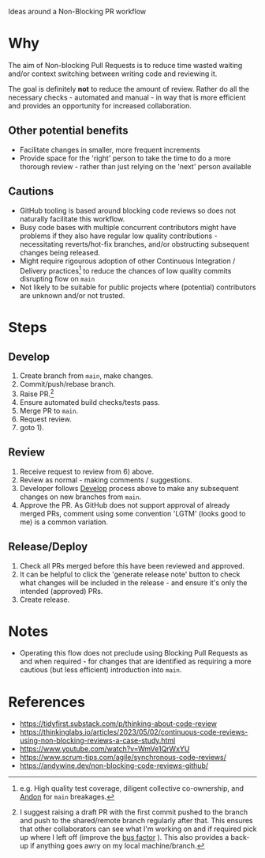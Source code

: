 Ideas around a Non-Blocking PR workflow

# Why
The aim of Non-blocking Pull Requests is to reduce time wasted waiting and/or context switching between writing code and reviewing it.

The goal is definitely **not** to reduce the amount of review. Rather do all the necessary checks - automated and manual - in way that is more efficient and provides an opportunity for increased collaboration.

## Other potential benefits
* Facilitate changes in smaller, more frequent increments
* Provide space for the 'right' person to take the time to do a more thorough review - rather than just relying on the 'next' person available

## Cautions
* GitHub tooling is based around blocking code reviews so does not naturally facilitate this workflow.
* Busy code bases with multiple concurrent contributors might have problems if they also have regular low quality contributions - necessitating reverts/hot-fix branches, and/or obstructing subsequent changes being released.
* Might require rigourous adoption of other Continuous Integration / Delivery practices[^3] to reduce the chances of low quality commits disrupting flow on `main`
* Not likely to be suitable for public projects where (potential) contributors are unknown and/or not trusted.

# Steps
## Develop
1) Create branch from `main`, make changes.
2) Commit/push/rebase branch. 
3) Raise PR.[^1]
4) Ensure automated build checks/tests pass.
5) Merge PR to `main`.
6) Request review.
7) goto 1).

## Review
1) Receive request to review from 6) above.
2) Review as normal - making comments / suggestions.
3) Developer follows [Develop](#develop) process above to make any subsequent changes on new branches from `main`.
4) Approve the PR. As GitHub does not support approval of already merged PRs, comment using some convention 'LGTM' (looks good to me) is a common variation.

## Release/Deploy
1) Check all PRs merged before this have been reviewed and approved. 
2) It can be helpful to click the 'generate release note' button to check what changes will be included in the release - and ensure it's only the intended (approved) PRs.
2) Create release.

# Notes
* Operating this flow does not preclude using Blocking Pull Requests as and when required - for changes that are identified as requiring a more cautious (but less efficient) introduction into `main`.

# References
* https://tidyfirst.substack.com/p/thinking-about-code-review
* https://thinkinglabs.io/articles/2023/05/02/continuous-code-reviews-using-non-blocking-reviews-a-case-study.html
* https://www.youtube.com/watch?v=WmVe1QrWxYU
* https://www.scrum-tips.com/agile/synchronous-code-reviews/
* https://andywine.dev/non-blocking-code-reviews-github/

[^1]: I suggest raising a draft PR with the first commit pushed to the branch and push to the shared/remote branch regularly after that. This ensures that other collaborators can see what I'm working on and if required pick up where I left off (improve the [bus factor](https://en.wikipedia.org/wiki/Bus_factor) ). This also provides a back-up if anything goes awry on my local machine/branch.

[^3]: e.g. High quality test coverage, diligent collective co-ownership, and [Andon](https://en.wikipedia.org/wiki/Andon_(manufacturing)) for `main` breakages.
